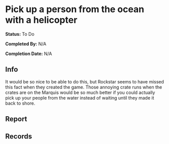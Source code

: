# Pick up a person from the ocean with a helicopter

**Status:** <span class="status todo">To Do</span>

**Completed By:** N/A

**Completion Date:** N/A


## Info
It would be so nice to be able to do this, but Rockstar seems to have missed this fact when they created the game. Those annoying crate runs when the crates are on the Marquis would be so much better if you could actually pick up your people from the water instead of waiting until they made it back to shore. 

## Report


## Records

